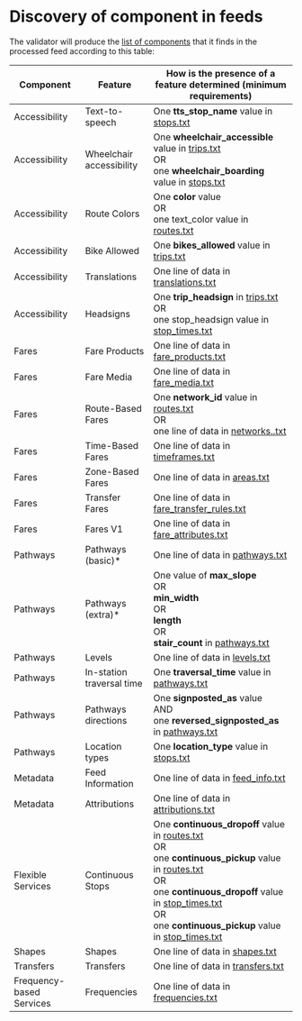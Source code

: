 # Discovery of component in feeds

The validator will produce the [list of components](https://docs.google.com/spreadsheets/d/1kpbKOzlHtsJIPo3B4ABYu-Nxwvqutjcdcvgpa0wZvtA) that it finds in the processed feed according to this table:

| Component                | Feature                   | How is the presence of a feature determined (minimum requirements)                                                                                                                                                                                                                                                                                                                                                                                |
|--------------------------|---------------------------|---------------------------------------------------------------------------------------------------------------------------------------------------------------------------------------------------------------------------------------------------------------------------------------------------------------------------------------------------------------------------------------------------------------------------------------------------|
| Accessibility             | Text-to-speech            | One **tts_stop_name** value in [stops.txt](https://gtfs.org/schedule/reference/#stopstxt)                                                                                                                                                                                                                                                                                                                                                         |
| Accessibility             | Wheelchair accessibility   | One **wheelchair_accessible** value in [trips.txt](https://gtfs.org/schedule/reference/#tripstxt) <br>OR<br>one **wheelchair_boarding** value in [stops.txt](https://gtfs.org/schedule/reference/#stopstxt)                                                                                                                                                                                                                                       |
| Accessibility             | Route Colors              | One **color** value <br>OR<br>one text_color value in [routes.txt](https://gtfs.org/schedule/reference/#routestxt)                                                                                                                                                                                                                                                                                                                                |
| Accessibility             | Bike Allowed              | One **bikes_allowed** value in [trips.txt](https://gtfs.org/schedule/reference/#tripstxt)                                                                                                                                                                                                                                                                                                                                                         |
| Accessibility             | Translations              | One line of data in [translations.txt](https://gtfs.org/schedule/reference/#translationstxt)                                                                                                                                                                                                                                                                                                                                                      |
| Accessibility             | Headsigns                 | One **trip_headsign** in [trips.txt](https://gtfs.org/schedule/reference/#tripstxt)<br>OR<br>one stop_headsign value in [stop_times.txt](https://gtfs.org/schedule/reference/#stop_timestxt)                                                                                                                                                                                                                                                      |
| Fares                    | Fare Products             | One line of data in [fare_products.txt](https://gtfs.org/schedule/reference/#fare_productstxt)                                                                                                                                                                                                                                                                                                                                                    |
| Fares                    | Fare Media                | One line of data in [fare_media.txt](https://gtfs.org/schedule/reference/#fare_mediatxt)                                                                                                                                                                                                                                                                                                                                                          |
| Fares                    | Route-Based Fares         | One **network_id** value in [routes.txt](https://gtfs.org/schedule/reference/#routestxt)<br/>OR<br/>one line of data in [networks..txt](https://gtfs.org/schedule/reference/#networkstxt)                                                                                                                                                                                                                                                         |
| Fares                    | Time-Based Fares          | One line of data in [timeframes.txt](https://gtfs.org/schedule/reference/#timeframestxt)                                                                                                                                                                                                                                                                                                                                                          |
| Fares                    | Zone-Based Fares          | One line of data in [areas.txt](https://gtfs.org/schedule/reference/#areastxt)                                                                                                                                                                                                                                                                                                                                                                    |
| Fares                    | Transfer Fares            | One line of data in [fare_transfer_rules.txt](https://gtfs.org/schedule/reference/#fare_transfer_rulestxt)                                                                                                                                                                                                                                                                                                                                        |
| Fares                    | Fares V1                  | One line of data in [fare_attributes.txt](https://gtfs.org/schedule/reference/#fare_attributestxt)                                                                                                                                                                                                                                                                                                                                                |
| Pathways                 | Pathways (basic)*         | One line of data in [pathways.txt](https://gtfs.org/schedule/reference/#pathwaystxt)                                                                                                                                                                                                                                                                                                                                                              |
| Pathways                 | Pathways (extra)*         | One value of **max_slope**<br/>OR<br/>**min_width** <br/>OR<br/>**length** <br/>OR<br/>**stair_count** in [pathways.txt](https://gtfs.org/schedule/reference/#pathwaystxt)                                                                                                                                                                                                                                                                        |
| Pathways                 | Levels                    | One line of data in [levels.txt](https://gtfs.org/schedule/reference/#levelstxt)                                                                                                                                                                                                                                                                                                                                                                  |
| Pathways                 | In-station traversal time | One **traversal_time** value in [pathways.txt](https://gtfs.org/schedule/reference/#pathwaystxt)                                                                                                                                                                                                                                                                                                                                                  |
| Pathways                 | Pathways directions       | One **signposted_as** value<br/>AND<br/>one **reversed_signposted_as** in [pathways.txt](https://gtfs.org/schedule/reference/#pathwaystxt)                                                                                                                                                                                                                                                                                                        |
| Pathways                 | Location types            | One **location_type** value in [stops.txt](https://gtfs.org/schedule/reference/#stopstxt)                                                                                                                                                                                                                                                                                                                                                         |
| Metadata                 | Feed Information          | One line of data in [feed_info.txt](https://gtfs.org/schedule/reference/#feed_infotxt)                                                                                                                                                                                                                                                                                                                                                            |
| Metadata                 | Attributions              | One line of data in [attributions.txt](https://gtfs.org/schedule/reference/#attributionstxt)                                                                                                                                                                                                                                                                                                                                                      |
| Flexible Services        | Continuous Stops          | One **continuous_dropoff** value in [routes.txt](https://gtfs.org/schedule/reference/#routestxt)<br/>OR<br/>one **continuous_pickup** value in [routes.txt](https://gtfs.org/schedule/reference/#routestxt)<br/>OR<br/>one **continuous_dropoff** value in [stop_times.txt](https://gtfs.org/schedule/reference/#stop_timestxt)<br/>OR<br/>one **continuous_pickup** value in [stop_times.txt](https://gtfs.org/schedule/reference/#stop_timestxt) |
| Shapes                   | Shapes                    | One line of data in [shapes.txt](https://gtfs.org/schedule/reference/#shapestxt)                                                                                                                                                                                                                                                                                                                                                                  |
| Transfers                | Transfers                 | One line of data in [transfers.txt](https://gtfs.org/schedule/reference/#transferstxt)                                                                                                                                                                                                                                                                                                                                                            |
| Frequency-based Services | Frequencies               | One line of data in [frequencies.txt](https://gtfs.org/schedule/reference/#frequenciestxt)                                                                                                                                                                                                                                                                                                                                                        |

